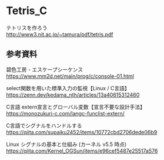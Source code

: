 # Tetris_C

テトリスを作ろう  
http://www3.nit.ac.jp/~tamura/pdf/tetris.pdf  


## 参考資料

碧色工房 - エスケープシーケンス  
https://www.mm2d.net/main/prog/c/console-01.html  


select関数を用いた標準入力の監視【Linux / C言語】  
https://zenn.dev/kedama_nth/articles/13a40615312460  


C言語 extern宣言とグローバル変数【宣言不要な設計手法】  
https://monozukuri-c.com/langc-funclist-extern/  


C言語でシグナルをハンドルする  
https://qiita.com/supaiku2452/items/10772cbd2706dede06b9  


Linux シグナルの基本と仕組み (カーネル v5.5 時点)   
https://qiita.com/Kernel_OGSun/items/e96cef5487e25517a576  